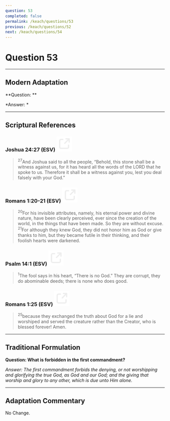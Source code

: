 ```yaml
---
question: 53
completed: false
permalink: /keach/questions/53
previous: /keach/questions/52
next: /keach/questions/54
---
```

# Question 53

---
## Modern Adaptation
**Question: **

*Answer: *

---
## Scriptural References
### Joshua 24:27 (ESV) <a href="https://biblegateway.com/passage/?search=Joshua+24%3A27&version=ESV"><img src="/assets/svg/link.svg"/></a>
> <sup>27</sup>And Joshua said to all the people, “Behold, this stone shall be a witness against us, for it has heard all the words of the LORD that he spoke to us. Therefore it shall be a witness against you, lest you deal falsely with your God.”

### Romans 1:20-21 (ESV) <a href="https://biblegateway.com/passage/?search=Romans+1%3A20-21&version=ESV"><img src="/assets/svg/link.svg"/></a>
> <sup>20</sup>For his invisible attributes, namely, his eternal power and divine nature, have been clearly perceived, ever since the creation of the world, in the things that have been made. So they are without excuse.
> <sup>21</sup>For although they knew God, they did not honor him as God or give thanks to him, but they became futile in their thinking, and their foolish hearts were darkened.

### Psalm 14:1 (ESV) <a href="https://biblegateway.com/passage/?search=Psalm+14%3A1&version=ESV"><img src="/assets/svg/link.svg"/></a>
> <sup>1</sup>The fool says in his heart, “There is no God.” They are corrupt, they do abominable deeds; there is none who does good.

### Romans 1:25 (ESV) <a href="https://biblegateway.com/passage/?search=Romans+1%3A25&version=ESV"><img src="/assets/svg/link.svg"/></a>
> <sup>25</sup>because they exchanged the truth about God for a lie and worshiped and served the creature rather than the Creator, who is blessed forever! Amen.


---
## Traditional Formulation
**Question: What is forbidden in the first commandment?**

*Answer: The first commandment forbids the denying, or not worshipping and glorifying the true God, as God and our God; and the giving that worship and glory to any other, which is due unto Him alone.*

---
## Adaptation Commentary
No Change.